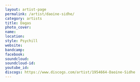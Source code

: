 ```yaml
---
layout: artist-page
permalink: /artist/daoine-sidhe/
category: artists
title: Dagas
photo_cover: 
name: 
location: 
style: Psychill
website: 
bandcamp: 
facebook: 
soundcloud: 
soundcloud-id: 
youtube_id: 
discogs: https://www.discogs.com/artist/1954664-Daoine-Sidhe
---
```

